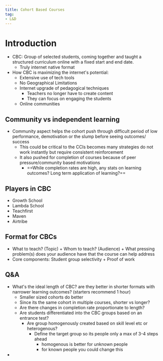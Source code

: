```yaml
---
title: Cohort Based Courses 
tag: 
- L&D
---
```



# Introduction

- CBC: Group of selected students, coming together and taught a structured curriculum online with a fixed start and end date. 
	- Truly internet native format
- How CBC is maximizing the internet's potential: 
	- Extensive use of tech tools
	- No Geographical Limitations
	- Internet upgrade of pedagogical techniques
		- Teachers no longer have to create content 
		- They can focus on engaging the students 
	- Online communities

 
 ## Community vs independent learning
 
- Community aspect helps the cohort push through difficult period of low performance, demotivation or the slump before seeing outcomes/ success
	- This could be critical to the CCIs becomes many strategies do not work instantly but require consistent reinforcement
	- It also pushed for completion of courses because of peer pressure/community based motivations
		- ==While completion rates are high, any stats on learning outcomes? Long term application of learning?==


 ## Players in CBC
- Growth School
- Lambda School 
- Teachfirst
- Maven
- Airtribe


## Format for CBCs
- What to teach? (Topic) + Whom to teach? (Audience) + What pressing problem(s) does your audience have that the course can help address
- Core components: Student group selectivity + Proof of work


## Q&A
- What's the ideal length of  CBC? are they better in shorter formats with narrower learning outcomes? (starters recommend 1 hour) 
	- Smaller sized cohorts do better 
	- Since its the same cohort in multiple courses, shorter vs longer?
	- Are there changes in completion rate proportionate to length? 
	- Are students differentiated into the CBC groups based on an entrance test? 
		- Are group homogenously created based on skill level etc or heterogenous?
			- Define the target group so its people only a max of 3-4 steps ahead  
				- homogenous is better for unknown people
				- for known people you could change this
- 
